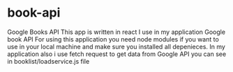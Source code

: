 # book-api
Google Books API
This app is written in react
I use in my application Google book API
For using this application you need node modules if you want to use in your local machine and make sure you installed all depenieces.
In my application also i use fetch request to get data from Google API you can see in booklist/loadservice.js file
